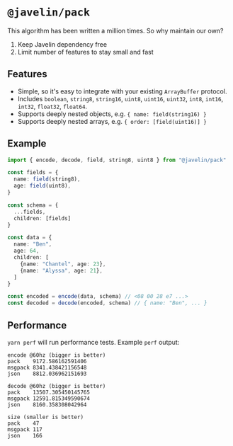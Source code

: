 # `@javelin/pack`

This algorithm has been written a million times. So why maintain our own?

1) Keep Javelin dependency free
2) Limit number of features to stay small and fast

## Features

* Simple, so it's easy to integrate with your existing `ArrayBuffer` protocol.
* Includes `boolean`, `string8`, `string16`, `uint8`, `uint16`, `uint32`, `int8`, `int16`, `int32`, `float32`, `float64`.
* Supports deeply nested objects, e.g. `{ name: field(string16) }`
* Supports deeply nested arrays, e.g. `{ order: [field(uint16)] }`

## Example

```ts
import { encode, decode, field, string8, uint8 } from "@javelin/pack"

const fields = {
  name: field(string8),
  age: field(uint8),
}

const schema = {
  ...fields,
  children: [fields]
}

const data = {
  name: "Ben",
  age: 64,
  children: [
    {name: "Chantel", age: 23},
    {name: "Alyssa", age: 21},
  ]
}

const encoded = encode(data, schema) // <08 00 28 e7 ...>
const decoded = decode(encoded, schema) // { name: "Ben", ... }
```

## Performance

`yarn perf` will run performance tests. Example `perf` output:

```
encode @60hz (bigger is better)
pack    9172.586162591406
msgpack 8341.438421156548
json    8812.036962151693

decode @60hz (bigger is better)
pack    13507.305450145765
msgpack 12591.815349590674
json    8160.358308042964

size (smaller is better)
pack    47
msgpack 117
json    166
```
